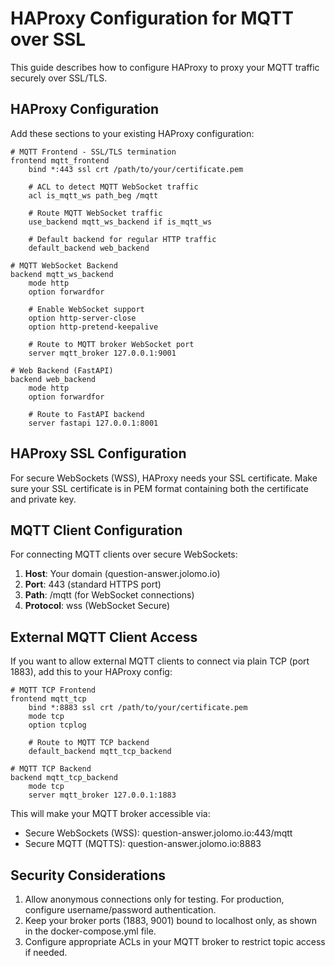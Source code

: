 # HAProxy Configuration for MQTT over SSL

This guide describes how to configure HAProxy to proxy your MQTT traffic securely over SSL/TLS.

## HAProxy Configuration

Add these sections to your existing HAProxy configuration:

```
# MQTT Frontend - SSL/TLS termination
frontend mqtt_frontend
    bind *:443 ssl crt /path/to/your/certificate.pem
    
    # ACL to detect MQTT WebSocket traffic
    acl is_mqtt_ws path_beg /mqtt
    
    # Route MQTT WebSocket traffic
    use_backend mqtt_ws_backend if is_mqtt_ws
    
    # Default backend for regular HTTP traffic
    default_backend web_backend

# MQTT WebSocket Backend
backend mqtt_ws_backend
    mode http
    option forwardfor
    
    # Enable WebSocket support
    option http-server-close
    option http-pretend-keepalive
    
    # Route to MQTT broker WebSocket port
    server mqtt_broker 127.0.0.1:9001
    
# Web Backend (FastAPI)
backend web_backend
    mode http
    option forwardfor
    
    # Route to FastAPI backend
    server fastapi 127.0.0.1:8001
```

## HAProxy SSL Configuration

For secure WebSockets (WSS), HAProxy needs your SSL certificate. Make sure your SSL certificate is in PEM format containing both the certificate and private key.

## MQTT Client Configuration

For connecting MQTT clients over secure WebSockets:

1. **Host**: Your domain (question-answer.jolomo.io)
2. **Port**: 443 (standard HTTPS port)
3. **Path**: /mqtt (for WebSocket connections)
4. **Protocol**: wss (WebSocket Secure)

## External MQTT Client Access

If you want to allow external MQTT clients to connect via plain TCP (port 1883), add this to your HAProxy config:

```
# MQTT TCP Frontend
frontend mqtt_tcp
    bind *:8883 ssl crt /path/to/your/certificate.pem
    mode tcp
    option tcplog
    
    # Route to MQTT TCP backend
    default_backend mqtt_tcp_backend
    
# MQTT TCP Backend
backend mqtt_tcp_backend
    mode tcp
    server mqtt_broker 127.0.0.1:1883
```

This will make your MQTT broker accessible via:
- Secure WebSockets (WSS): question-answer.jolomo.io:443/mqtt
- Secure MQTT (MQTTS): question-answer.jolomo.io:8883

## Security Considerations

1. Allow anonymous connections only for testing. For production, configure username/password authentication.
2. Keep your broker ports (1883, 9001) bound to localhost only, as shown in the docker-compose.yml file.
3. Configure appropriate ACLs in your MQTT broker to restrict topic access if needed.